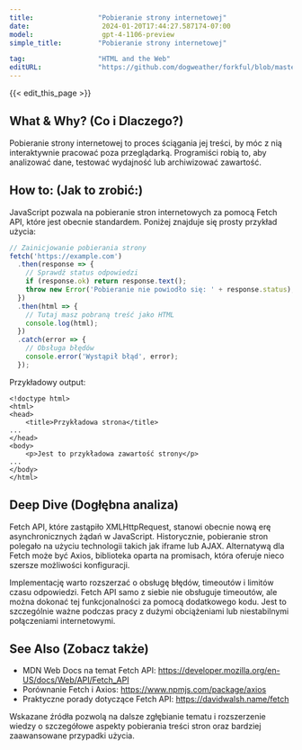 ```yaml
---
title:                "Pobieranie strony internetowej"
date:                  2024-01-20T17:44:27.587174-07:00
model:                 gpt-4-1106-preview
simple_title:         "Pobieranie strony internetowej"

tag:                  "HTML and the Web"
editURL:              "https://github.com/dogweather/forkful/blob/master/content/pl/javascript/downloading-a-web-page.md"
---
```


{{< edit_this_page >}}

## What & Why? (Co i Dlaczego?)
Pobieranie strony internetowej to proces ściągania jej treści, by móc z nią interaktywnie pracować poza przeglądarką. Programiści robią to, aby analizować dane, testować wydajność lub archiwizować zawartość.

## How to: (Jak to zrobić:)
JavaScript pozwala na pobieranie stron internetowych za pomocą Fetch API, które jest obecnie standardem. Poniżej znajduje się prosty przykład użycia:

```javascript
// Zainicjowanie pobierania strony
fetch('https://example.com')
  .then(response => {
    // Sprawdź status odpowiedzi
    if (response.ok) return response.text();
    throw new Error('Pobieranie nie powiodło się: ' + response.status);
  })
  .then(html => {
    // Tutaj masz pobraną treść jako HTML
    console.log(html);
  })
  .catch(error => {
    // Obsługa błędów
    console.error('Wystąpił błąd', error);
  });
```

Przykładowy output:

```
<!doctype html>
<html>
<head>
    <title>Przykładowa strona</title>
...
</head>
<body>
    <p>Jest to przykładowa zawartość strony</p>
...
</body>
</html>
```

## Deep Dive (Dogłębna analiza)
Fetch API, które zastąpiło XMLHttpRequest, stanowi obecnie nową erę asynchronicznych żądań w JavaScript. Historycznie, pobieranie stron polegało na użyciu technologii takich jak iframe lub AJAX. Alternatywą dla Fetch może być Axios, biblioteka oparta na promisach, która oferuje nieco szersze możliwości konfiguracji.

Implementację warto rozszerzać o obsługę błędów, timeoutów i limitów czasu odpowiedzi. Fetch API samo z siebie nie obsługuje timeoutów, ale można dokonać tej funkcjonalności za pomocą dodatkowego kodu. Jest to szczególnie ważne podczas pracy z dużymi obciążeniami lub niestabilnymi połączeniami internetowymi.

## See Also (Zobacz także)
- MDN Web Docs na temat Fetch API: https://developer.mozilla.org/en-US/docs/Web/API/Fetch_API
- Porównanie Fetch i Axios: https://www.npmjs.com/package/axios
- Praktyczne porady dotyczące Fetch API: https://davidwalsh.name/fetch

Wskazane źródła pozwolą na dalsze zgłębianie tematu i rozszerzenie wiedzy o szczegółowe aspekty pobierania treści stron oraz bardziej zaawansowane przypadki użycia.
